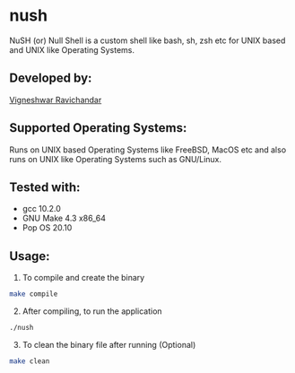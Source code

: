 # nush
NuSH (or) Null Shell is a custom shell like bash, sh, zsh etc for UNIX based and UNIX like Operating Systems. 

## Developed by:  
 [Vigneshwar Ravichandar](https://github.com/ToastCoder)

## Supported Operating Systems:  
 Runs on UNIX based Operating Systems like FreeBSD, MacOS etc and also runs on UNIX like Operating Systems such as GNU/Linux.

## Tested with:
* gcc 10.2.0
* GNU Make 4.3 x86_64
* Pop OS 20.10

## Usage:
1. To compile and create the binary 
```bash
make compile
``` 
2. After compiling, to run the application
```bash
./nush
``` 
3. To clean the binary file after running (Optional)
```bash
make clean
```


